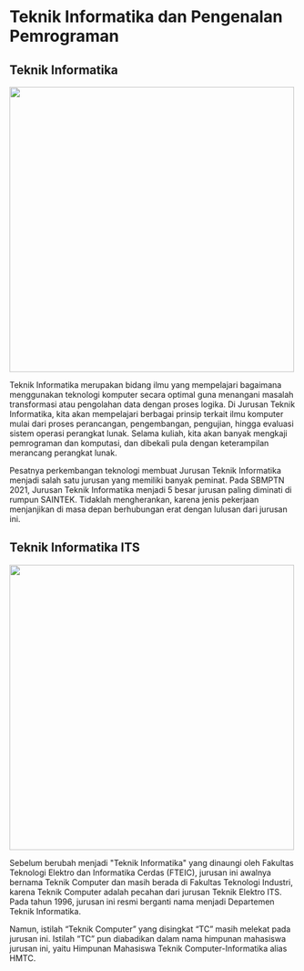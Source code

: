 # Teknik Informatika dan Pengenalan Pemrograman

## Teknik Informatika

<img src="https://user-images.githubusercontent.com/87473932/185303123-33db5247-ae66-475d-ae47-5d04a18f7c42.png" width="500">

Teknik Informatika merupakan bidang ilmu yang mempelajari bagaimana menggunakan teknologi komputer secara optimal guna menangani masalah transformasi atau pengolahan data dengan proses logika. Di Jurusan Teknik Informatika, kita akan mempelajari berbagai prinsip terkait ilmu komputer mulai dari proses perancangan, pengembangan, pengujian, hingga evaluasi sistem operasi perangkat lunak. Selama kuliah, kita akan banyak mengkaji pemrograman dan komputasi, dan dibekali pula dengan keterampilan merancang perangkat lunak.

Pesatnya perkembangan teknologi membuat Jurusan Teknik Informatika menjadi salah satu jurusan yang memiliki banyak peminat. Pada SBMPTN 2021, Jurusan Teknik Informatika menjadi 5 besar jurusan paling diminati di rumpun SAINTEK. Tidaklah mengherankan, karena jenis pekerjaan menjanjikan di masa depan berhubungan erat dengan lulusan dari jurusan ini.

## Teknik Informatika ITS

<img src="https://user-images.githubusercontent.com/87473932/185301072-caf09235-aae5-4142-970f-8ce076b92c72.png" width="500">

Sebelum berubah menjadi "Teknik Informatika" yang dinaungi oleh Fakultas Teknologi Elektro dan Informatika Cerdas (FTEIC), jurusan ini awalnya bernama Teknik Computer dan masih berada di Fakultas Teknologi Industri, karena Teknik Computer adalah pecahan dari jurusan Teknik Elektro ITS. Pada tahun 1996, jurusan ini resmi berganti nama menjadi Departemen Teknik Informatika.

Namun, istilah “Teknik Computer” yang disingkat “TC” masih melekat pada jurusan ini. Istilah “TC” pun diabadikan dalam nama himpunan mahasiswa jurusan ini, yaitu Himpunan Mahasiswa Teknik Computer-Informatika alias HMTC.

